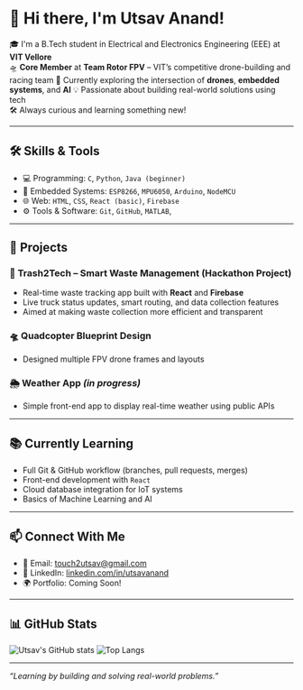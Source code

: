 # 👋 Hi there, I'm Utsav Anand!

🎓 I'm a B.Tech student in Electrical and Electronics Engineering (EEE) at **VIT Vellore**  
🛸 **Core Member** at **Team Rotor FPV** – VIT’s competitive drone-building and racing team
🚀 Currently exploring the intersection of **drones**, **embedded systems**, and **AI** 
💡 Passionate about building real-world solutions using tech  
🛠️ Always curious and learning something new!

---

## 🛠️ Skills & Tools

- 💻 Programming: `C`, `Python`, `Java (beginner)`
- 🔌 Embedded Systems: `ESP8266`, `MPU6050`, `Arduino`, `NodeMCU`
- 🌐 Web: `HTML`, `CSS`, `React (basic)`, `Firebase`
- ⚙️ Tools & Software: `Git`, `GitHub`, `MATLAB`, 

---

## 🚧 Projects

### 🚮 Trash2Tech – Smart Waste Management (Hackathon Project)
- Real-time waste tracking app built with **React** and **Firebase**
- Live truck status updates, smart routing, and data collection features
- Aimed at making waste collection more efficient and transparent

### 🛸 Quadcopter Blueprint Design
- Designed multiple FPV drone frames and layouts

### 🌦️ Weather App *(in progress)*
- Simple front-end app to display real-time weather using public APIs

---

## 📚 Currently Learning

- Full Git & GitHub workflow (branches, pull requests, merges)
- Front-end development with `React`
- Cloud database integration for IoT systems
- Basics of Machine Learning and AI

---

## 📫 Connect With Me

- 📧 Email: touch2utsav@gmail.com
- 💼 LinkedIn: [linkedin.com/in/utsavanand](https://linkedin.com/in/utsavanand)
- 🌍 Portfolio: Coming Soon!

---

## 📊 GitHub Stats

![Utsav's GitHub stats](https://github-readme-stats.vercel.app/api?username=utsavanand&show_icons=true&theme=github_dark)
![Top Langs](https://github-readme-stats.vercel.app/api/top-langs/?username=utsavanand&layout=compact&theme=github_dark)

---

*“Learning by building and solving real-world problems.”*









<!--
**utsavv08/utsavv08** is a ✨ _special_ ✨ repository because its `README.md` (this file) appears on your GitHub profile.

Here are some ideas to get you started:

- 🔭 I’m currently working on ...
- 🌱 I’m currently learning ...
- 👯 I’m looking to collaborate on ...
- 🤔 I’m looking for help with ...
- 💬 Ask me about ...
- 📫 How to reach me: ...
- 😄 Pronouns: ...
- ⚡ Fun fact: ...
-->
